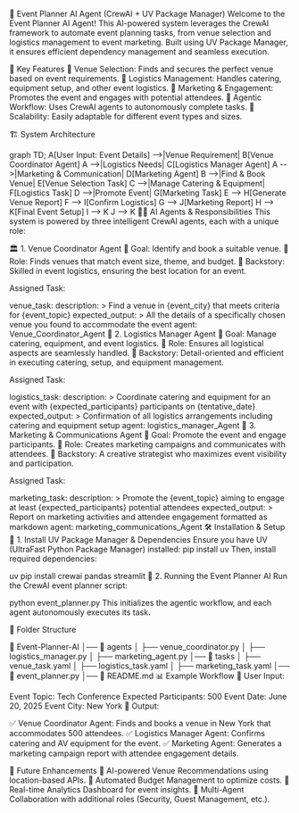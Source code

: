 🎉 Event Planner AI Agent (CrewAI + UV Package Manager)
Welcome to the Event Planner AI Agent! This AI-powered system leverages the CrewAI framework to automate event planning tasks, from venue selection and logistics management to event marketing. Built using UV Package Manager, it ensures efficient dependency management and seamless execution.

🚀 Key Features
🔹 Venue Selection: Finds and secures the perfect venue based on event requirements.
🔹 Logistics Management: Handles catering, equipment setup, and other event logistics.
🔹 Marketing & Engagement: Promotes the event and engages with potential attendees.
🔹 Agentic Workflow: Uses CrewAI agents to autonomously complete tasks.
🔹 Scalability: Easily adaptable for different event types and sizes.

🏗️ System Architecture

graph TD;
    A[User Input: Event Details] -->|Venue Requirement| B[Venue Coordinator Agent]
    A -->|Logistics Needs| C[Logistics Manager Agent]
    A -->|Marketing & Communication| D[Marketing Agent]
    B -->|Find & Book Venue| E[Venue Selection Task]
    C -->|Manage Catering & Equipment| F[Logistics Task]
    D -->|Promote Event| G[Marketing Task]
    E --> H[Generate Venue Report]
    F --> I[Confirm Logistics]
    G --> J[Marketing Report]
    H --> K[Final Event Setup]
    I --> K
    J --> K
🧑‍💼 AI Agents & Responsibilities
This system is powered by three intelligent CrewAI agents, each with a unique role:

🏛 1. Venue Coordinator Agent
📌 Goal: Identify and book a suitable venue.
📌 Role: Finds venues that match event size, theme, and budget.
📌 Backstory: Skilled in event logistics, ensuring the best location for an event.

Assigned Task:

venue_task:
  description: >
    Find a venue in {event_city} 
    that meets criteria for {event_topic}
  expected_output: >
    All the details of a specifically chosen
    venue you found to accommodate the event
  agent: Venue_Coordinator_Agent
🚛 2. Logistics Manager Agent
📌 Goal: Manage catering, equipment, and event logistics.
📌 Role: Ensures all logistical aspects are seamlessly handled.
📌 Backstory: Detail-oriented and efficient in executing catering, setup, and equipment management.

Assigned Task:

logistics_task: 
  description: >
    Coordinate catering and 
    equipment for an event 
    with {expected_participants} participants 
    on {tentative_date}
  expected_output: >
    Confirmation of all logistics arrangements
    including catering and equipment setup
  agent: logistics_manager_Agent
📢 3. Marketing & Communications Agent
📌 Goal: Promote the event and engage participants.
📌 Role: Creates marketing campaigns and communicates with attendees.
📌 Backstory: A creative strategist who maximizes event visibility and participation.

Assigned Task:

marketing_task: 
  description: >
    Promote the {event_topic}
    aiming to engage at least
    {expected_participants} potential attendees
  expected_output: >
    Report on marketing activities
    and attendee engagement formatted as markdown
  agent: marketing_communications_Agent
🛠️ Installation & Setup
🔧 1. Install UV Package Manager & Dependencies
Ensure you have UV (UltraFast Python Package Manager) installed:
pip install uv
Then, install required dependencies:

uv pip install crewai pandas streamlit
🚀 2. Running the Event Planner AI
Run the CrewAI event planner script:

python event_planner.py
This initializes the agentic workflow, and each agent autonomously executes its task.

📌 Folder Structure

📂 Event-Planner-AI
│── 📂 agents
│   ├── venue_coordinator.py
│   ├── logistics_manager.py
│   ├── marketing_agent.py
│── 📂 tasks
│   ├── venue_task.yaml
│   ├── logistics_task.yaml
│   ├── marketing_task.yaml
│── 📜 event_planner.py
│── 📜 README.md
📊 Example Workflow
📍 User Input:

Event Topic: Tech Conference
Expected Participants: 500
Event Date: June 20, 2025
Event City: New York
📍 Output:

✅ Venue Coordinator Agent: Finds and books a venue in New York that accommodates 500 attendees.
✅ Logistics Manager Agent: Confirms catering and AV equipment for the event.
✅ Marketing Agent: Generates a marketing campaign report with attendee engagement details.

🌟 Future Enhancements
🔹 AI-powered Venue Recommendations using location-based APIs.
🔹 Automated Budget Management to optimize costs.
🔹 Real-time Analytics Dashboard for event insights.
🔹 Multi-Agent Collaboration with additional roles (Security, Guest Management, etc.).
